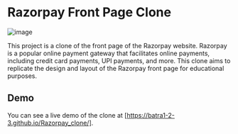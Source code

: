 # Razorpay Front Page Clone


![image](https://github.com/Batra1-2-3/Razorpay_clone/assets/109741876/caa1a899-c3ce-44db-939e-7232e607521d)



This project is a clone of the front page of the Razorpay website. Razorpay is a popular online payment gateway that facilitates online payments, including credit card payments, UPI payments, and more. This clone aims to replicate the design and layout of the Razorpay front page for educational purposes.

## Demo

You can see a live demo of the clone at [https://batra1-2-3.github.io/Razorpay_clone/].
